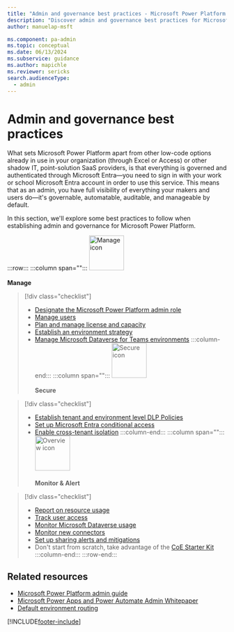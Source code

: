 ```yaml
---
title: "Admin and governance best practices - Microsoft Power Platform | MicrosoftDocs"
description: "Discover admin and governance best practices for Microsoft Power Platform."
author: manuelap-msft

ms.component: pa-admin
ms.topic: conceptual
ms.date: 06/13/2024
ms.subservice: guidance
ms.author: mapichle
ms.reviewer: sericks
search.audienceType: 
  - admin
---
```

# Admin and governance best practices

What sets Microsoft Power Platform apart from other low-code options already in use in your organization (through Excel or Access) or other shadow IT, point-solution SaaS providers, is that everything is governed and authenticated through Microsoft Entra—you need to sign in with your work or school Microsoft Entra account in order to use this service. This means that as an admin, you have full visibility of everything your makers and users do—it's governable, automatable, auditable, and manageable by default.

In this section, we'll explore some best practices to follow when establishing admin and governance for Microsoft Power Platform.

:::row:::
   :::column span="":::
      <img src="media/i_tools.svg" alt="Manage icon" width="80"/><br><br>**Manage** <br /> 

> [!div class="checklist"]
> * [Designate the Microsoft Power Platform admin role](pp-admin.md)
> * [Manage users](../../admin/create-users.md)  
> * [Plan and manage license and capacity](../../admin/capacity-add-on.md)
> * [Establish an environment strategy](../white-papers/environment-strategy.md)
> * [Manage Microsoft Dataverse for Teams environments](teams-environment-strategy.md)
   :::column-end:::
   :::column span="":::
      <img src="media/i_protect.svg" alt="Secure icon" width="80"/><br><br>**Secure**

> [!div class="checklist"]
> * [Establish tenant and environment level DLP Policies](dlp-strategy.md)
> * [Set up Microsoft Entra conditional access](conditional-access.md)
> * [Enable cross-tenant isolation](../../admin/cross-tenant-restrictions.md)
   :::column-end:::
   :::column span="":::
      <img src="media/i_alert.svg" alt="Overview icon" width="80"/><br><br>**Monitor & Alert**

> [!div class="checklist"]
> * [Report on resource usage](resource-usage.md)
> * [Track user access](access-usage.md)
> * [Monitor Microsoft Dataverse usage](cds-usage.md)
> * [Monitor new connectors](new-connectors.md)
> * [Set up sharing alerts and mitigations](sharing-alerts.md)
> * Don't start from scratch, take advantage of the [CoE Starter Kit](../coe/starter-kit.md)
   :::column-end:::
:::row-end:::

## Related resources

- [Microsoft Power Platform admin guide](../../admin/admin-documentation.md)
- [Microsoft Power Apps and Power Automate Admin Whitepaper](https://aka.ms/powerappsadminwhitepaper)
- [Default environment routing](../../admin/default-environment-routing.md)



[!INCLUDE[footer-include](../../includes/footer-banner.md)]